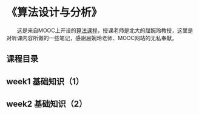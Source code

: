 # 《算法设计与分析》

&emsp;&emsp;这是来自MOOC上开设的[算法课程](https://www.icourse163.org/course/PKU-1002525003
)，授课老师是北大的屈婉玲教授，这里是对听课内容所做的一些笔记，感谢屈婉玲老师、MOOC网站的无私奉献。

## 课程目录

## week1 基础知识（1）

## week2 基础知识（2）


